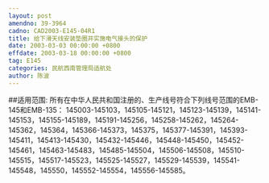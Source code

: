 ```yaml
---
layout: post
amendno: 39-3964
cadno: CAD2003-E145-04R1
title: 给下滑天线安装垫圈并实施电气接头的保护
date: 2003-03-03 00:00:00 +0800
effdate: 2003-03-18 00:00:00 +0800
tag: E145
categories: 民航西南管理局适航处
author: 陈波
---
```


##适用范围:
所有在中华人民共和国注册的、生产线号符合下列线号范围的EMB-145和EMB-135：
145003-145103，145105-145121，145123-145139，145141-145153，145155-145189，145191-145256，145258-145262，145264-145362，145364，145366-145373，145375，145377-145391，145393-145411，145413-145430，145432-145446，145448-145450，145452-145461，145463-145483，145485-145504，145506-145508，145510-145515，145517-145523，145525-145527，145529-145539，145541-145548，145550，145552-145554，145556-145585。

